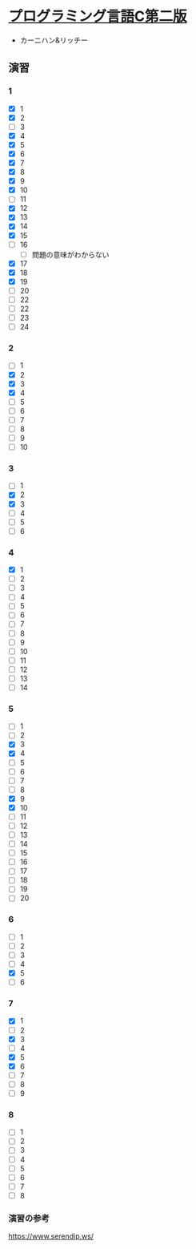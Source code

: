 # [プログラミング言語C第二版](https://www.amazon.co.jp/%E3%83%97%E3%83%AD%E3%82%B0%E3%83%A9%E3%83%9F%E3%83%B3%E3%82%B0%E8%A8%80%E8%AA%9EC-%E7%AC%AC2%E7%89%88-ANSI%E8%A6%8F%E6%A0%BC%E6%BA%96%E6%8B%A0-B-W-%E3%82%AB%E3%83%BC%E3%83%8B%E3%83%8F%E3%83%B3-ebook/dp/B084SXSPDN/ref=sr_1_1?__mk_ja_JP=%E3%82%AB%E3%82%BF%E3%82%AB%E3%83%8A&dchild=1&keywords=%E3%83%97%E3%83%AD%E3%82%B0%E3%83%A9%E3%83%9F%E3%83%B3%E3%82%B0%E8%A8%80%E8%AA%9EC&qid=1612798520&sr=8-1)
- カーニハン&リッチー

## 演習
### 1
- [x] 1
- [x] 2
- [ ] 3
- [x] 4
- [x] 5
- [x] 6
- [x] 7
- [x] 8
- [x] 9
- [x] 10
- [ ] 11
- [x] 12
- [x] 13
- [x] 14
- [x] 15
- [ ] 16
    - [ ] 問題の意味がわからない
- [x] 17
- [x] 18
- [x] 19
- [ ] 20
- [ ] 22
- [ ] 22
- [ ] 23
- [ ] 24

### 2
- [ ] 1
- [x] 2
- [x] 3
- [x] 4
- [ ] 5
- [ ] 6
- [ ] 7
- [ ] 8
- [ ] 9
- [ ] 10

### 3
- [ ] 1
- [x] 2
- [x] 3
- [ ] 4
- [ ] 5
- [ ] 6

### 4
- [x] 1
- [ ] 2
- [ ] 3
- [ ] 4
- [ ] 5
- [ ] 6
- [ ] 7
- [ ] 8
- [ ] 9
- [ ] 10
- [ ] 11
- [ ] 12
- [ ] 13
- [ ] 14

### 5
- [ ] 1
- [ ] 2
- [x] 3
- [x] 4
- [ ] 5
- [ ] 6
- [ ] 7
- [ ] 8
- [x] 9
- [x] 10
- [ ] 11
- [ ] 12
- [ ] 13
- [ ] 14
- [ ] 15
- [ ] 16
- [ ] 17
- [ ] 18
- [ ] 19
- [ ] 20

### 6
- [ ] 1
- [ ] 2
- [ ] 3
- [ ] 4
- [x] 5
- [ ] 6

### 7
- [x] 1
- [ ] 2
- [x] 3
- [ ] 4
- [x] 5
- [x] 6
- [ ] 7
- [ ] 8
- [ ] 9

### 8
- [ ] 1
- [ ] 2
- [ ] 3
- [ ] 4
- [ ] 5
- [ ] 6
- [ ] 7
- [ ] 8

### 演習の参考
https://www.serendip.ws/
